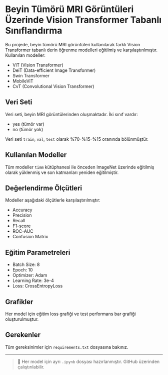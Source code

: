 # Beyin Tümörü MRI Görüntüleri Üzerinde Vision Transformer Tabanlı Sınıflandırma

Bu projede, beyin tümörü MRI görüntüleri kullanılarak farklı Vision Transformer tabanlı derin öğrenme modelleri eğitilmiş ve karşılaştırılmıştır. Kullanılan modeller:

- ViT (Vision Transformer)
- DeiT (Data-efficient Image Transformer)
- Swin Transformer
- MobileViT
- CvT (Convolutional Vision Transformer)

## Veri Seti

Veri seti, beyin MRI görüntülerinden oluşmaktadır. İki sınıf vardır:
- yes (tümör var)
- no (tümör yok)

Veri seti `train`, `val`, `test` olarak %70-%15-%15 oranında bölünmüştür.

## Kullanılan Modeller

Tüm modeller `timm` kütüphanesi ile önceden ImageNet üzerinde eğitilmiş olarak yüklenmiş ve son katmanları yeniden eğitilmiştir.

## Değerlendirme Ölçütleri

Modeller aşağıdaki ölçütlerle karşılaştırılmıştır:

- Accuracy
- Precision
- Recall
- F1-score
- ROC-AUC
- Confusion Matrix

## Eğitim Parametreleri

- Batch Size: 8  
- Epoch: 10  
- Optimizer: Adam  
- Learning Rate: 3e-4  
- Loss: CrossEntropyLoss

## Grafikler

Her model için eğitim loss grafiği ve test performans bar grafiği oluşturulmuştur.

## Gerekenler

Tüm gereksinimler için `requirements.txt` dosyasına bakınız.

---

> 📁 Her model için ayrı `.ipynb` dosyası hazırlanmıştır.
> GitHub üzerinden çalıştırılabilir.

